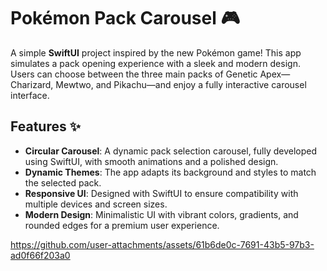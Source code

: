 # Pokémon Pack Carousel 🎮

A simple **SwiftUI** project inspired by the new Pokémon game! This app simulates a pack opening experience with a sleek and modern design. Users can choose between the three main packs of Genetic Apex—Charizard, Mewtwo, and Pikachu—and enjoy a fully interactive carousel interface.

## Features ✨
- **Circular Carousel**: A dynamic pack selection carousel, fully developed using SwiftUI, with smooth animations and a polished design.
- **Dynamic Themes**: The app adapts its background and styles to match the selected pack.
- **Responsive UI**: Designed with SwiftUI to ensure compatibility with multiple devices and screen sizes.
- **Modern Design**: Minimalistic UI with vibrant colors, gradients, and rounded edges for a premium user experience.


https://github.com/user-attachments/assets/61b6de0c-7691-43b5-97b3-ad0f66f203a0



